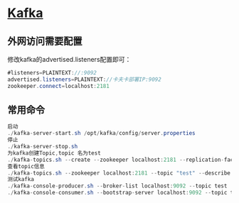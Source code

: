 # [Kafka](http://kafka.apache.org/)

## 外网访问需要配置
修改kafka的advertised.listeners配置即可：
```java
#listeners=PLAINTEXT://:9092
advertised.listeners=PLAINTEXT://卡夫卡部署IP:9092
zookeeper.connect=localhost:2181
```
## 常用命令
```java
启动
./kafka-server-start.sh /opt/kafka/config/server.properties
停止
./kafka-server-stop.sh
为kafka创建Topic,topic 名为test
./kafka-topics.sh --create --zookeeper localhost:2181 --replication-factor 1 --partitions 1 --topic test
查看topic信息
./kafka-topics.sh --zookeeper localhost:2181 --topic "test" --describe
测试kafka
./kafka-console-producer.sh --broker-list localhost:9092 --topic test
./kafka-console-consumer.sh --bootstrap-server localhost:9092 --topic test --from-beginning

```